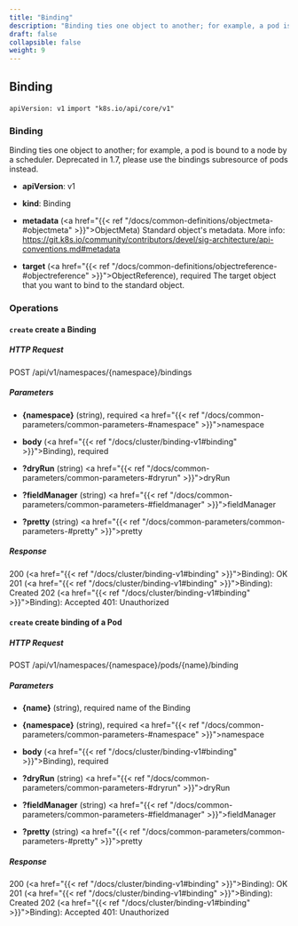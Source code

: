 ```yaml
---
title: "Binding"
description: "Binding ties one object to another; for example, a pod is bound to a node by a scheduler."
draft: false
collapsible: false
weight: 9
---
```

## Binding
`apiVersion: v1`
`import "k8s.io/api/core/v1"`
### Binding
Binding ties one object to another; for example, a pod is bound to a node by a scheduler. Deprecated in 1.7, please use the bindings subresource of pods instead.
- **apiVersion**: v1
  
- **kind**: Binding
  
- **metadata** (<a href="{{< ref "/docs/common-definitions/objectmeta-#objectmeta" >}}">ObjectMeta</a>)
  Standard object's metadata. More info: https://git.k8s.io/community/contributors/devel/sig-architecture/api-conventions.md#metadata
- **target** (<a href="{{< ref "/docs/common-definitions/objectreference-#objectreference" >}}">ObjectReference</a>), required
  The target object that you want to bind to the standard object.
### Operations
#### `create` create a Binding

##### HTTP Request
POST /api/v1/namespaces/{namespace}/bindings

##### Parameters
  - **{namespace}** (string), required
    <a href="{{< ref "/docs/common-parameters/common-parameters-#namespace" >}}">namespace</a>
  - **body** (<a href="{{< ref "/docs/cluster/binding-v1#binding" >}}">Binding</a>), required
    
  - **?dryRun** (string)
    <a href="{{< ref "/docs/common-parameters/common-parameters-#dryrun" >}}">dryRun</a>
  - **?fieldManager** (string)
    <a href="{{< ref "/docs/common-parameters/common-parameters-#fieldmanager" >}}">fieldManager</a>
  - **?pretty** (string)
    <a href="{{< ref "/docs/common-parameters/common-parameters-#pretty" >}}">pretty</a>

##### Response
200 (<a href="{{< ref "/docs/cluster/binding-v1#binding" >}}">Binding</a>): OK
201 (<a href="{{< ref "/docs/cluster/binding-v1#binding" >}}">Binding</a>): Created
202 (<a href="{{< ref "/docs/cluster/binding-v1#binding" >}}">Binding</a>): Accepted
401: Unauthorized
#### `create` create binding of a Pod

##### HTTP Request
POST /api/v1/namespaces/{namespace}/pods/{name}/binding

##### Parameters
  - **{name}** (string), required
    name of the Binding
  - **{namespace}** (string), required
    <a href="{{< ref "/docs/common-parameters/common-parameters-#namespace" >}}">namespace</a>
  - **body** (<a href="{{< ref "/docs/cluster/binding-v1#binding" >}}">Binding</a>), required
    
  - **?dryRun** (string)
    <a href="{{< ref "/docs/common-parameters/common-parameters-#dryrun" >}}">dryRun</a>
  - **?fieldManager** (string)
    <a href="{{< ref "/docs/common-parameters/common-parameters-#fieldmanager" >}}">fieldManager</a>
  - **?pretty** (string)
    <a href="{{< ref "/docs/common-parameters/common-parameters-#pretty" >}}">pretty</a>

##### Response
200 (<a href="{{< ref "/docs/cluster/binding-v1#binding" >}}">Binding</a>): OK
201 (<a href="{{< ref "/docs/cluster/binding-v1#binding" >}}">Binding</a>): Created
202 (<a href="{{< ref "/docs/cluster/binding-v1#binding" >}}">Binding</a>): Accepted
401: Unauthorized
